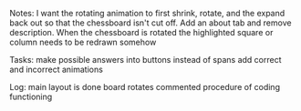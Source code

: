 Notes:
I want the rotating animation to first shrink, rotate, and the expand back out so that the chessboard isn't cut off.
Add an about tab and remove description.
When the chessboard is rotated the highlighted square or column needs to be redrawn somehow

Tasks:
  make possible answers into buttons instead of spans
  add correct and incorrect animations

Log:
main layout is done
board rotates
commented procedure of coding
functioning